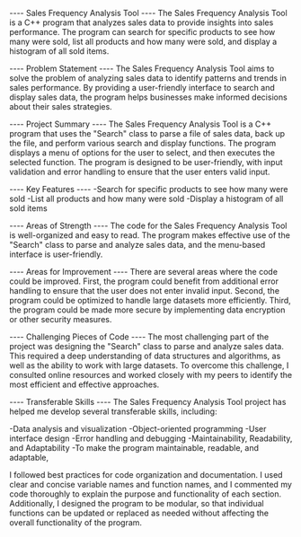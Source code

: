 
---- Sales Frequency Analysis Tool ----
The Sales Frequency Analysis Tool is a C++ program that analyzes sales data to provide insights into sales performance. The program can search for specific products to see how many were sold, list all products and how many were sold, and display a histogram of all sold items.

---- Problem Statement ----
The Sales Frequency Analysis Tool aims to solve the problem of analyzing sales data to identify patterns and trends in sales performance. By providing a user-friendly interface to search and display sales data, the program helps businesses make informed decisions about their sales strategies.

---- Project Summary ----
The Sales Frequency Analysis Tool is a C++ program that uses the "Search" class to parse a file of sales data, back up the file, and perform various search and display functions. The program displays a menu of options for the user to select, and then executes the selected function. The program is designed to be user-friendly, with input validation and error handling to ensure that the user enters valid input.

---- Key Features ----
  -Search for specific products to see how many were sold
  -List all products and how many were sold
  -Display a histogram of all sold items

---- Areas of Strength ----
The code for the Sales Frequency Analysis Tool is well-organized and easy to read. The program makes effective use of the "Search" class to parse and analyze sales data, and the menu-based interface is user-friendly.

---- Areas for Improvement ----
There are several areas where the code could be improved. First, the program could benefit from additional error handling to ensure that the user does not enter invalid input. Second, the program could be optimized to handle large datasets more efficiently. Third, the program could be made more secure by implementing data encryption or other security measures.

---- Challenging Pieces of Code ----
The most challenging part of the project was designing the "Search" class to parse and analyze sales data. This required a deep understanding of data structures and algorithms, as well as the ability to work with large datasets. To overcome this challenge, I consulted online resources and worked closely with my peers to identify the most efficient and effective approaches.

---- Transferable Skills ----
The Sales Frequency Analysis Tool project has helped me develop several transferable skills, including:

  -Data analysis and visualization
  -Object-oriented programming
  -User interface design
  -Error handling and debugging
  -Maintainability, Readability, and Adaptability
  -To make the program maintainable, readable, and adaptable, 
  
I followed best practices for code organization and documentation. I used clear and concise variable names and function names, and I commented my code thoroughly to explain the purpose and functionality of each section. Additionally, I designed the program to be modular, so that individual functions can be updated or replaced as needed without affecting the overall functionality of the program.